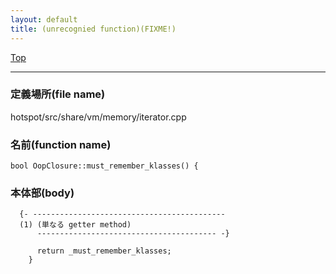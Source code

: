 ```yaml
---
layout: default
title: (unrecognied function)(FIXME!)
---
```

[Top](../index.html)

--- 
### 定義場所(file name)
hotspot/src/share/vm/memory/iterator.cpp

### 名前(function name)
```
bool OopClosure::must_remember_klasses() {
```

### 本体部(body)
```
  {- -------------------------------------------
  (1) (単なる getter method)
      ---------------------------------------- -}

	  return _must_remember_klasses;
	}
	
```


